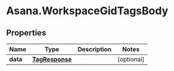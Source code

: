 # Asana.WorkspaceGidTagsBody

## Properties
Name | Type | Description | Notes
------------ | ------------- | ------------- | -------------
**data** | [**TagResponse**](TagResponse.md) |  | [optional] 
